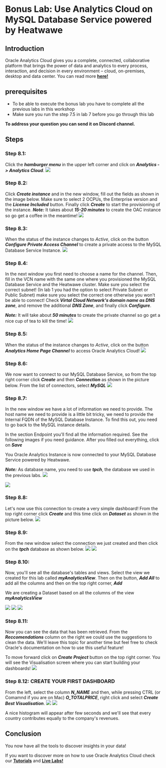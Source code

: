 # Bonus Lab: Use Analytics Cloud on MySQL Database Service powered by Heatwawe

## Introduction

Oracle Analytics Cloud gives you a complete, connected, collaborative platform that brings the power of data and analytics to every process, interaction, and decision in every environment – cloud, on-premises, desktop and data center. You can read more **[here!](https://www.oracle.com/middleware/technologies/oracle-analytics-cloud.html)**


## prerequisites
- To be able to execute the bonus lab you have to complete all the previous labs in this workshop
- Make sure you run the step 7.5 in lab 7 before you go through this lab

**To address your question you can send it on Discord channel.**

## Steps

### **Step 8.1:**
Click the _**hamburger menu**_ in the upper left corner and click on _**Analytics -> Analytics Cloud**_.
![](./images/one.png)

### **Step 8.2:**
Click _**Create instance**_ and in the new window, fill out the fields as shown in the image below. Make sure to select 2 OCPUs, the Enterprise version and the _**License Included**_ button. Finally click _**Create**_ to start the provisioning of the instance.
_**Note:**_ It takes about _**15-20 minutes**_ to create the OAC instance so go get a coffee in the meantime!
![](./images/two.png)

### **Step 8.3:**
When the status of the instance changes to _Active_, click on the button _**Configure Private Access Channel**_ to create a private access to the MySQL Database Service Instance.
![](./images/three.png)

### **Step 8.4:**
In the next window you first need to choose a name for the channel. Then, fill in the VCN name with the same one where you provisioned the MySQL Database Service and the Heatwawe cluster. Make sure you select the correct subnet! (In lab 1 you had the option to select Private Subnet or Public Subnet) make sure you select the correct one otherwise you won't be able to connect!
Check _**Virtal Cloud Network's domain name as DNS zone**_, and remove the additional _**DNS Zone**_, and finally click _**Configure**_.  

_**Note:**_ It will take about _**50 minutes**_ to create the private channel so go get a nice cup of tea to kill the time! 
![](./images/four.png)

### **Step 8.5:**
When the status of the instance changes to _Active_, click on the button _**Analytics Home Page Channel**_ to access Oracle Analytics Cloud!
![](./images/five.png)

### **Step 8.6:**
We now want to connect to our MySQL Database Service, so from the top right corner click _**Create**_ and then _**Connection**_ as shown in the picture below. From the list of connectors, select _**MySQL**_
![](./images/six.png)

### **Step 8.7:**
In the new window we have a lot of information we need to provide. The host name we need to provide is a little bit tricky, we need to provide the Internal FQDN of the MySQL Database Instance. To find this out, you need to go back to the MySQL instance details.

In the section Endpoint you'll find all the information required. See the following images if you need guidance. After you filled out everything, click on _**Save**_

You Oracle Analytics Instance is now connected to your MySQL Database Service powered by Heatwawe.

_**Note:**_ As database name, you need to use _**tpch**_, the database we used in the previous labs.
![](./images/seven.png)

![](./images/eight.png)

### **Step 8.8:**
Let's now use this connection to create a very simple dashboard! From the top right corner click _**Create**_ and this time click on _**Dataset**_ as shown in the picture below.
![](./images/nine.png)

### **Step 8.9:**
From the new window select the connection we just created and then click on the _**tpch**_ database as shown below.
![](./images/ten.png)
![](./images/eleven.png)

### **Step 8.10:**
Now, you'll see all the database's tables and views. Select the view we created for this lab called _**myAnalyticsView**_. Then on the button, _**Add All**_ to add all the columns and then on the top right corner, _**Add**_

We are creating a Dataset based on all the columns of the view _**myAnalyticsView**_

![](./images/twelve.png)
![](./images/thirteen.png)
![](./images/fourteen.png)

### **Step 8.11:**
Now you can see the data that has been retrieved. From the _**Reccomendations**_ column on the right we could use the suggestions to clean the data. We'll leave this topic for another time but feel free to check Oracle's documentation on how to use this useful feature!

To move forward click on _**Create Project**_  button on the top right corner. You will see the Visualisation screen where you can start building your dashboards!
![](./images/fifhteen.png)

### **Step 8.12:** CREATE YOUR FIRST DASHBOARD

From the left, select the column _**N_NAME**_ and then, while pressing CTRL (or Comamnd if you are on Mac) _**O_TOTALPRICE**_, right click and select _**Create Best Visualisation**_.
![](./images/sixteen.png)
![](./images/seventeen.png)


A nice histogram will appear after few seconds and we'll see that every country contributes equally to the company's revenues.

## Conclusion

You now have all the tools to discover insights in your data!

If you want to discover more on how to use Oracle Analytics Cloud check our **[Tutorials](https://docs.oracle.com/en/cloud/paas/analytics-cloud/tutorials.html)** and **[Live Labs!](https://apexapps.oracle.com/pls/apex/dbpm/r/livelabs/livelabs-workshop-cards?p100_focus_area=28&me=117&clear=100&session=107258786260970)**

